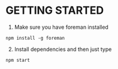 # GETTING STARTED
1. Make sure you have foreman installed
  ```
  npm install -g foreman
  ```
2. Install dependencies and then just type
  ```
  npm start
  ```
